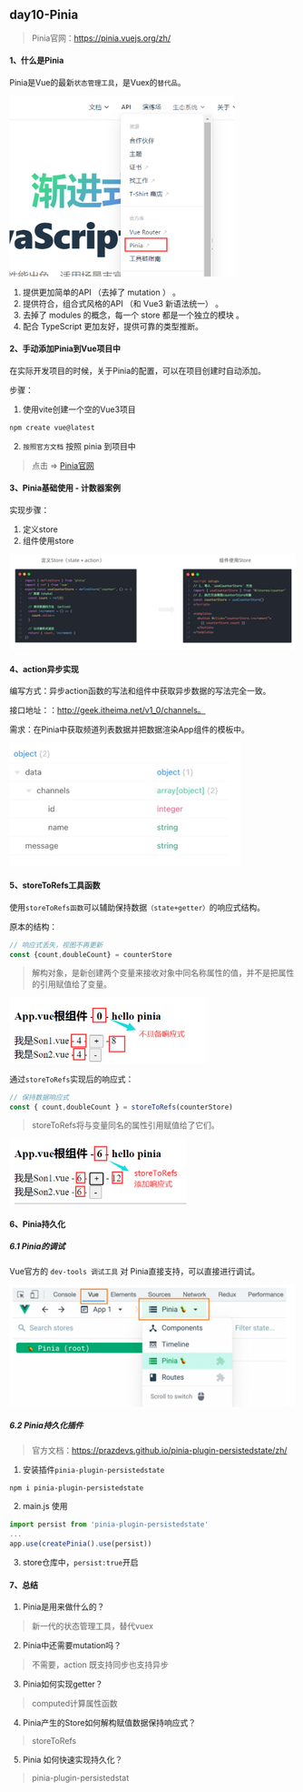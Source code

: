 ## day10-Pinia

> Pinia官网：https://pinia.vuejs.org/zh/

#### 1、什么是Pinia

Pinia是Vue的最新`状态管理工具`，是Vuex的`替代品`。

<img src="day10.assets/image-20231120215747052.png" alt="image-20231120215747052" style="zoom:67%;" />

1. 提供更加简单的API （去掉了 mutation ） 。
2. 提供符合，组合式风格的API （和 Vue3 新语法统一） 。
3. 去掉了 modules 的概念，每一个 store 都是一个独立的模块 。
4. 配合 TypeScript 更加友好，提供可靠的类型推断。





#### 2、手动添加Pinia到Vue项目中

在实际开发项目的时候，关于Pinia的配置，可以在项目创建时自动添加。

步骤：

1. 使用vite创建一个空的Vue3项目

```bash
npm create vue@latest
```

2. `按照官方文档` 按照 pinia 到项目中

> 点击 => [Pinia官网](https://pinia.vuejs.org/zh/)





#### 3、Pinia基础使用 - 计数器案例

实现步骤：

1. 定义store
2. 组件使用store

<img src="day10.assets/image-20231120222708179.png" alt="image-20231120222708179" style="zoom:67%;" />





#### 4、action异步实现

编写方式：异步action函数的写法和组件中获取异步数据的写法完全一致。

接口地址：：http://geek.itheima.net/v1_0/channels。

需求：在Pinia中获取频道列表数据并把数据渲染App组件的模板中。

<img src="day10.assets/image-20231121213908898.png" alt="image-20231121213908898" style="zoom:67%;" />





#### 5、storeToRefs工具函数

使用`storeToRefs函数`可以辅助保持数据`（state+getter）`的响应式结构。

原本的结构：

```js
// 响应式丢失，视图不再更新
const {count,doubleCount} = counterStore
```

> 解构对象，是新创建两个变量来接收对象中同名称属性的值，并不是把属性的引用赋值给了变量。

<img src="day10.assets/image-20231121222647409.png" alt="image-20231121222647409" style="zoom:67%;" />

通过`storeToRefs`实现后的响应式：

```js
// 保持数据响应式
const { count,doubleCount } = storeToRefs(counterStore)
```

> storeToRefs将与变量同名的属性引用赋值给了它们。

<img src="day10.assets/image-20231121222803465.png" alt="image-20231121222803465" style="zoom:67%;" />





#### 6、Pinia持久化

##### 6.1 Pinia的调试

Vue官方的 `dev-tools 调试工具` 对 Pinia直接支持，可以直接进行调试。

<img src="day10.assets/image-20231121222955509.png" alt="image-20231121222955509" style="zoom:67%;" />



##### 6.2 Pinia持久化插件

> 官方文档：https://prazdevs.github.io/pinia-plugin-persistedstate/zh/

1. 安装插件`pinia-plugin-persistedstate`

```bash
npm i pinia-plugin-persistedstate
```

2. main.js 使用

```js
import persist from 'pinia-plugin-persistedstate'
...
app.use(createPinia().use(persist))
```

3. store仓库中，`persist:true`开启







#### 7、总结

1. Pinia是用来做什么的？ 

> 新一代的状态管理工具，替代vuex 

2. Pinia中还需要mutation吗？ 

> 不需要，action 既支持同步也支持异步

3. Pinia如何实现getter？ 

> computed计算属性函数

4. Pinia产生的Store如何解构赋值数据保持响应式？

>  storeToRefs 

5. Pinia 如何快速实现持久化？ 

> pinia-plugin-persistedstat



